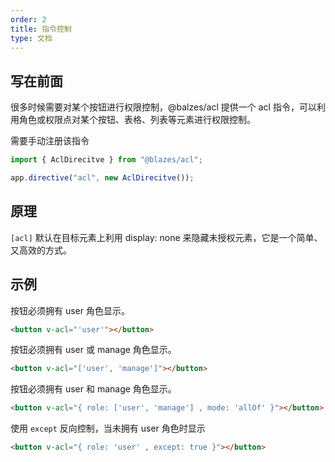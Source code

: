 ```yaml
---
order: 2
title: 指令控制
type: 文档
---
```


## 写在前面

很多时候需要对某个按钮进行权限控制，@balzes/acl 提供一个 acl 指令，可以利用角色或权限点对某个按钮、表格、列表等元素进行权限控制。

需要手动注册该指令

```typescript
import { AclDirecitve } from "@blazes/acl";

app.directive("acl", new AclDirecitve());
```

## 原理

`[acl]` 默认在目标元素上利用 display: none 来隐藏未授权元素，它是一个简单、又高效的方式。

## 示例

按钮必须拥有 user 角色显示。

```html
<button v-acl="'user'"></button>
```

按钮必须拥有 user 或 manage 角色显示。

```html
<button v-acl="['user', 'manage']"></button>
```

按钮必须拥有 user 和 manage 角色显示。

```html
<button v-acl="{ role: ['user', 'manage'] , mode: 'allOf' }"></button>
```

使用 `except` 反向控制，当未拥有 user 角色时显示

```html
<button v-acl="{ role: 'user' , except: true }"></button>
```

